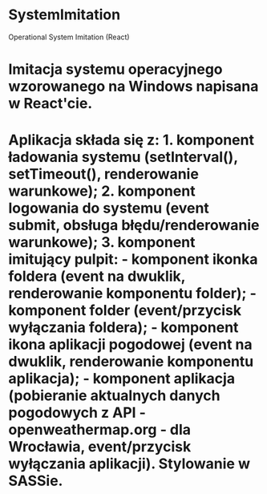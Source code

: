 # SystemImitation
Operational System Imitation (React)

<h1>Imitacja systemu operacyjnego wzorowanego na Windows napisana w React'cie.<h1>

<section>Aplikacja składa się z:
1. komponent ładowania systemu (setInterval(), setTimeout(), renderowanie warunkowe);
2. komponent logowania do systemu (event submit, obsługa błędu/renderowanie warunkowe);
3. komponent imitujący pulpit:
- komponent ikonka foldera (event na dwuklik, renderowanie komponentu folder);
- komponent folder (event/przycisk wyłączania foldera);
- komponent ikona aplikacji pogodowej (event na dwuklik, renderowanie komponentu aplikacja);
- komponent aplikacja (pobieranie aktualnych danych pogodowych z API - openweathermap.org - dla Wrocławia, event/przycisk wyłączania aplikacji).
Stylowanie w SASSie. </section>

